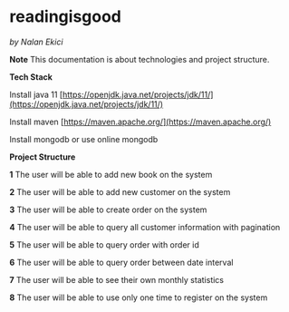 # readingisgood

*by Nalan Ekici*

**Note** This documentation is about technologies and project structure.

**Tech Stack**

Install java 11 [https://openjdk.java.net/projects/jdk/11/](https://openjdk.java.net/projects/jdk/11/) 

Install maven [https://maven.apache.org/](https://maven.apache.org/)

Install mongodb or use online mongodb

**Project Structure**

**1** The user will be able to add new book on the system

**2** The user will be able to add new customer on the system

**3** The user will be able to create order on the system

**4** The user will be able to query all customer information with pagination

**5** The user will be able to query order with order id

**6** The user will be able to query order between date interval

**7** The user will be able to see their own monthly statistics

**8** The user will be able to use only one time to register on the system
